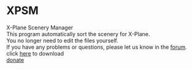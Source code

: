 # XPSM
X-Plane Scenery Manager<br>
This program automatically sort the scenery for X-Plane.<br>
You no longer need to edit the files yourself.<br>
If you have any problems or questions, please let us know in the <a href="https://forums.x-plane.org/index.php?/files/file/71752-scenery-auto-sorter-xpsmv2x-plane-scenery-manager/">forum</a>.<br>
click <a href="https://github.com/xponeone/XPSM/releases/">here</a> to download
<br>
<a href="https://paypal.me/xpsm">donate</a>
